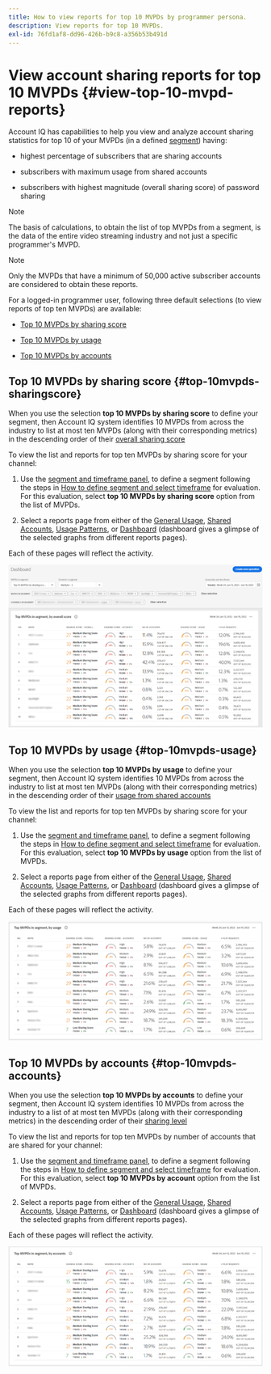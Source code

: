```yaml
---
title: How to view reports for top 10 MVPDs by programmer persona.
description: View reports for top 10 MVPDs.
exl-id: 76fd1af8-dd96-426b-b9c8-a356b53b491d
---
```

# View account sharing reports for top 10 MVPDs <!--and Programmers--> {#view-top-10-mvpd-reports}

Account IQ has capabilities to help you view and analyze account sharing statistics for top 10 of your MVPDs (in a defined [segment](/help/accountiq/product-concepts.md#segmet-def)) having:

* highest percentage of subscribers that are sharing accounts

* subscribers with maximum usage from shared accounts

* subscribers with highest magnitude (overall sharing score) of password sharing

>[!NOTE]
>
>The basis of calculations, to obtain the list of top MVPDs from a segment, is the data of the entire video streaming industry and not just a specific programmer's MVPD.

>[!NOTE]
>
>Only the MVPDs that have a minimum of 50,000 active subscriber accounts are considered to obtain these reports.

For a logged-in programmer user, following three default selections (to view reports of top ten MVPDs) are available:

* [Top 10 MVPDs by sharing score](#top-10mvpds-sharingscore)

* [Top 10 MVPDs by usage](#top-10mvpds-usage)

* [Top 10 MVPDs by accounts](#top-10mvpds-accounts)

## Top 10 MVPDs by sharing score {#top-10mvpds-sharingscore}

When you use the selection **top 10 MVPDs by sharing score** to define your segment, then Account IQ system identifies 10 MVPDs from across the industry to list at most ten MVPDs (along with their corresponding metrics) in the descending order of their [overall sharing score](/help/accountiq/product-concepts.md#overall-sharing-score)

To view the list and reports for top ten MVPDs by sharing score for your channel:

1. Use the [segment and timeframe panel](/help/accountiq/segments-timeframe.md), to define a segment following the steps in [How to define segment and select timeframe](/help/accountiq/howto-select-segment-timeframe.md) for evaluation. For this evaluation, select **top 10 MVPDs by sharing score** option from the list of MVPDs.

1. Select a reports page from either of the [General Usage](/help/accountiq/general-usage-reports.md), [Shared Accounts](/help/accountiq/shared-acc-reports.md), [Usage Patterns](/help/accountiq/usage-patterns.md), or [Dashboard](/help/accountiq/dashboard.md) (dashboard gives a glimpse of the selected graphs from different reports pages).

Each of these pages will reflect the activity.

![](assets/top-ten-mvpds-overallscore.png)

## Top 10 MVPDs by usage {#top-10mvpds-usage}

When you use the selection **top 10 MVPDs by usage** to define your segment, then Account IQ system identifies 10 MVPDs from across the industry to list at most ten MVPDs (along with their corresponding metrics) in the descending order of their [usage from shared accounts](/help/accountiq/product-concepts.md)

To view the list and reports for top ten MVPDs by sharing score for your channel:

1. Use the [segment and timeframe panel](/help/accountiq/segments-timeframe.md), to define a segment following the steps in [How to define segment and select timeframe](/help/accountiq/howto-select-segment-timeframe.md) for evaluation. For this evaluation, select **top 10 MVPDs by usage** option from the list of MVPDs.

1. Select a reports page from either of the [General Usage](/help/accountiq/general-usage-reports.md), [Shared Accounts](/help/accountiq/shared-acc-reports.md), [Usage Patterns](/help/accountiq/usage-patterns.md), or [Dashboard](/help/accountiq/dashboard.md) (dashboard gives a glimpse of the selected graphs from different reports pages).

Each of these pages will reflect the activity.

![](assets/top-ten-mvpds-usage.png)

## Top 10 MVPDs by accounts {#top-10mvpds-accounts}

When you use the selection **top 10 MVPDs by accounts** to define your segment, then Account IQ system identifies 10 MVPDs from across the industry to a list of at most ten MVPDs (along with their corresponding metrics) in the descending order of their [sharing level](/help/accountiq/product-concepts.md)

To view the list and reports for top ten MVPDs by number of accounts that are shared for your channel:

1. Use the [segment and timeframe panel](/help/accountiq/segments-timeframe.md), to define a segment following the steps in [How to define segment and select timeframe](/help/accountiq/howto-select-segment-timeframe.md) for evaluation. For this evaluation, select **top 10 MVPDs by account** option from the list of MVPDs.

1. Select a reports page from either of the [General Usage](/help/accountiq/general-usage-reports.md), [Shared Accounts](/help/accountiq/shared-acc-reports.md), [Usage Patterns](/help/accountiq/usage-patterns.md), or [Dashboard](/help/accountiq/dashboard.md) (dashboard gives a glimpse of the selected graphs from different reports pages).

Each of these pages will reflect the activity.

![](assets/top-ten-mvpds-accounts.png)
